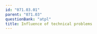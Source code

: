 ```yaml
---
id: "071.03.01"
parent: "071.03"
questionBank: "atpl"
title: Influence of technical problems
---
```


